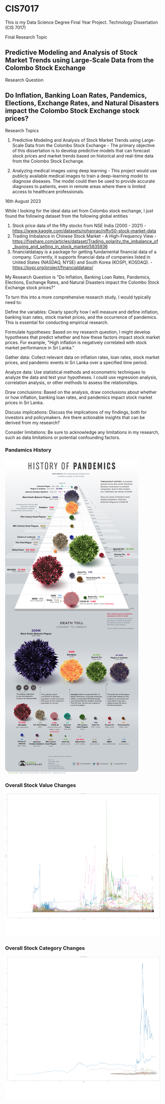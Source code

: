 # CIS7017
This is my Data Science Degree Final Year Project. Technology Dissertation (CIS 7017) 

Final Research Topic

## Predictive Modeling and Analysis of Stock Market Trends using Large-Scale Data from the Colombo Stock Exchange 

Research Question 

## Do Inflation, Banking Loan Rates, Pandemics, Elections, Exchange Rates, and Natural Disasters impact the Colombo Stock Exchange stock prices?

Research Topics

1. Predictive Modeling and Analysis of Stock Market Trends using Large-Scale Data from the Colombo Stock Exchange - The primary objective of this dissertation is to develop predictive models that can forecast stock prices and market trends based on historical and real-time data from the Colombo Stock Exchange.

2. Analyzing medical images using deep learning - This project would use publicly available medical images to train a deep-learning model to diagnose diseases. The model could then be used to provide accurate diagnoses to patients, even in remote areas where there is limited access to healthcare professionals.



16th August 2023

While I looking for the ideal data set from Colombo stock exchange, I just found the following dataset from the following global entities  

1. Stock price data of the fifty stocks from NSE India  (2000 - 2021) - https://www.kaggle.com/datasets/rohanrao/nifty50-stock-market-data
2. Trading Imbalance in Chinese Stock Market - A High-Frequency View - https://figshare.com/articles/dataset/Trading_polarity_the_imbalance_of_buying_and_selling_in_stock_market/5835936
3. financialdatapy is a package for getting fundamental financial data of a company. Currently, it supports financial data of companies listed in United States (NASDAQ, NYSE) and South Korea (KOSPI, KOSDAQ). - https://pypi.org/project/financialdatapy/

My Research Question is "Do Inflation, Banking Loan Rates, Pandemics, Elections, Exchange Rates, and Natural Disasters impact the Colombo Stock Exchange stock prices?"

To turn this into a more comprehensive research study, I would typically need to:

Define the variables: Clearly specify how I will measure and define inflation, banking loan rates, stock market prices, and the occurrence of pandemics. This is essential for conducting empirical research.

Formulate hypotheses: Based on my research question, I might develop hypotheses that predict whether and how these factors impact stock market prices. For example, "High inflation is negatively correlated with stock market performance in Sri Lanka."

Gather data: Collect relevant data on inflation rates, loan rates, stock market prices, and pandemic events in Sri Lanka over a specified time period.

Analyze data: Use statistical methods and econometric techniques to analyze the data and test your hypotheses. I could use regression analysis, correlation analysis, or other methods to assess the relationships.

Draw conclusions: Based on the analysis, draw conclusions about whether or how inflation, banking loan rates, and pandemics impact stock market prices in Sri Lanka.

Discuss implications: Discuss the implications of my findings, both for investors and policymakers. Are there actionable insights that can be derived from my research?

Consider limitations: Be sure to acknowledge any limitations in my research, such as data limitations or potential confounding factors.

### Pandamics History 

![History of Pandamics](DATASETS/FACTORS/PANDAMICS_DATA_SRI_LANKA/history_of_pandamics.jpg)

### Overall Stock Value Changes

![Stock Value Change](overall_data.png)

### Overall Stock Category Changes

![Category Change](category_wise_changes.png)


